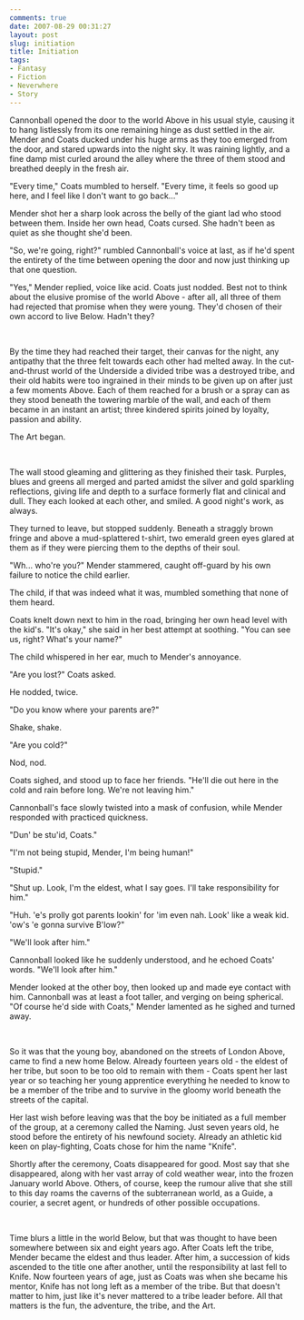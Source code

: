 ```yaml
---
comments: true
date: 2007-08-29 00:31:27
layout: post
slug: initiation
title: Initiation
tags:
- Fantasy
- Fiction
- Neverwhere
- Story
---
```


<div class="story" markdown="1">
<p>Cannonball opened the door to the world Above in his usual style, causing it to hang listlessly from its one remaining hinge as dust settled in the air. Mender and Coats ducked under his huge arms as they too emerged from the door, and stared upwards into the night sky. It was raining lightly, and a fine damp mist curled around the alley where the three of them stood and breathed deeply in the fresh air.</p>
<p>"Every time," Coats mumbled to herself. "Every time, it feels so good up here, and I feel like I don&#039;t want to go back..."</p>
<p>Mender shot her a sharp look across the belly of the giant lad who stood between them. Inside her own head, Coats cursed. She hadn&#039;t been as quiet as she thought she&#039;d been.</p>
<p>"So, we&#039;re going, right?" rumbled Cannonball&#039;s voice at last, as if he&#039;d spent the entirety of the time between opening the door and now just thinking up that one question.</p>
<p>"Yes," Mender replied, voice like acid. Coats just nodded. Best not to think about the elusive promise of the world Above - after all, all three of them had rejected that promise when they were young. They&#039;d chosen of their own accord to live Below. Hadn&#039;t they?</p>
<p><br /></p>
<p>By the time they had reached their target, their canvas for the night, any antipathy that the three felt towards each other had melted away. In the cut-and-thrust world of the Underside a divided tribe was a destroyed tribe, and their old habits were too ingrained in their minds to be given up on after just a few moments Above. Each of them reached for a brush or a spray can as they stood beneath the towering marble of the wall, and each of them became in an instant an artist; three kindered spirits joined by loyalty, passion and ability.</p>
<p>The Art began.</p>
<p><br /></p>
<p>The wall stood gleaming and glittering as they finished their task. Purples, blues and greens all merged and parted amidst the silver and gold sparkling reflections, giving life and depth to a surface formerly flat and clinical and dull. They each looked at each other, and smiled. A good night&#039;s work, as always.</p>
<p>They turned to leave, but stopped suddenly. Beneath a straggly brown fringe and above a mud-splattered t-shirt, two emerald green eyes glared at them as if they were piercing them to the depths of their soul.</p>
<p>"Wh... who&#039;re you?" Mender stammered, caught off-guard by his own failure to notice the child earlier.</p>
<p>The child, if that was indeed what it was, mumbled something that none of them heard.</p>
<p>Coats knelt down next to him in the road, bringing her own head level with the kid&#039;s. "It&#039;s okay," she said in her best attempt at soothing. "You can see us, right? What&#039;s your name?"</p>
<p>The child whispered in her ear, much to Mender&#039;s annoyance.</p>
<p>"Are you lost?" Coats asked.</p>
<p>He nodded, twice.</p>
<p>"Do you know where your parents are?"</p>
<p>Shake, shake.</p>
<p>"Are you cold?"</p>
<p>Nod, nod.</p>
<p>Coats sighed, and stood up to face her friends. "He&#039;ll die out here in the cold and rain before long. We&#039;re not leaving him."</p>
<p>Cannonball&#039;s face slowly twisted into a mask of confusion, while Mender responded with practiced quickness.</p>
<p>"Dun&#039; be stu&#039;id, Coats."</p>
<p>"I&#039;m not being stupid, Mender, I&#039;m being human!"</p>
<p>"Stupid."</p>
<p>"Shut up. Look, I&#039;m the eldest, what I say goes. I&#039;ll take responsibility for him."</p>
<p>"Huh. &#039;e&#039;s prolly got parents lookin&#039; for &#039;im even nah. Look&#039; like a weak kid. &#039;ow&#039;s &#039;e gonna survive B&#039;low?"</p>
<p>"We&#039;ll look after him."</p>
<p>Cannonball looked like he suddenly understood, and he echoed Coats&#039; words. "We&#039;ll look after him."</p>
<p>Mender looked at the other boy, then looked up and made eye contact with him. Cannonball was at least a foot taller, and verging on being spherical. "Of course he&#039;d side with Coats," Mender lamented as he sighed and turned away.</p>
<p><br /></p>
<p>So it was that the young boy, abandoned on the streets of London Above, came to find a new home Below. Already fourteen years old - the eldest of her tribe, but soon to be too old to remain with them - Coats spent her last year or so teaching her young apprentice everything he needed to know to be a member of the tribe and to survive in the gloomy world beneath the streets of the capital.</p>
<p>Her last wish before leaving was that the boy be initiated as a full member of the group, at a ceremony called the Naming. Just seven years old, he stood before the entirety of his newfound society. Already an athletic kid keen on play-fighting, Coats chose for him the name "Knife".</p>
<p>Shortly after the ceremony, Coats disappeared for good. Most say that she disappeared, along with her vast array of cold weather wear, into the frozen January world Above. Others, of course, keep the rumour alive that she still to this day roams the caverns of the subterranean world, as a Guide, a courier, a secret agent, or hundreds of other possible occupations.</p>
<p><br /></p>
<p>Time blurs a little in the world Below, but that was thought to have been somewhere between six and eight years ago. After Coats left the tribe, Mender became the eldest and thus leader. After him, a succession of kids ascended to the title one after another, until the responsibility at last fell to Knife. Now fourteen years of age, just as Coats was when she became his mentor, Knife has not long left as a member of the tribe. But that doesn&#039;t matter to him, just like it&#039;s never mattered to a tribe leader before. All that matters is the fun, the adventure, the tribe, and the Art.</p>
</div>
